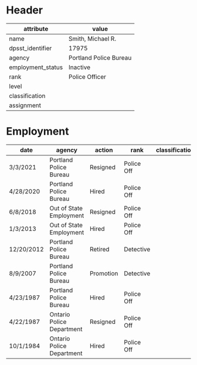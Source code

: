 # Header

| attribute | value |
| --------- | ----- |
| name | Smith, Michael R. | 
| dpsst_identifier | 17975 |
| agency | Portland Police Bureau |
| employment_status | Inactive |
| rank | Police Officer |
| level | |
| classification | |
| assignment | |

# Employment

| date | agency | action | rank | classification | assignment |
| ---- | ------ | ------ | ---- | -------------- | ---------- |
| 3/3/2021 | Portland Police Bureau | Resigned | Police Off |  |  |
| 4/28/2020 | Portland Police Bureau | Hired | Police Off |  |  |
| 6/8/2018 | Out of State Employment | Resigned | Police Off |  |  |
| 1/3/2013 | Out of State Employment | Hired | Police Off |  |  |
| 12/20/2012 | Portland Police Bureau | Retired | Detective |  |  |
| 8/9/2007 | Portland Police Bureau | Promotion | Detective |  |  |
| 4/23/1987 | Portland Police Bureau | Hired | Police Off |  |  |
| 4/22/1987 | Ontario Police Department | Resigned | Police Off |  |  |
| 10/1/1984 | Ontario Police Department | Hired | Police Off |  |  |

